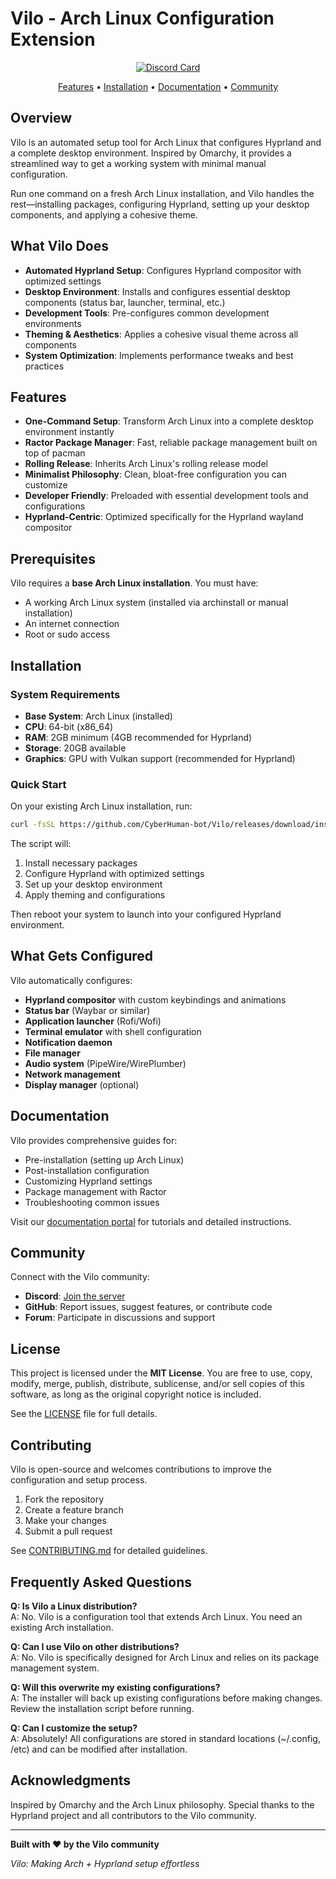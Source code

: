 # Vilo - Arch Linux Configuration Extension

<div align="center">

[![Discord Card](https://discord.com/api/guilds/1428713325692190844/widget.png?style=banner1)](https://discord.gg/6naeNfwEtY)

[Features](#features) • [Installation](#installation) • [Documentation](#documentation) • [Community](#community)

</div>

## Overview

Vilo is an automated setup tool for Arch Linux that configures Hyprland and a complete desktop environment. Inspired by Omarchy, it provides a streamlined way to get a working system with minimal manual configuration.

Run one command on a fresh Arch Linux installation, and Vilo handles the rest—installing packages, configuring Hyprland, setting up your desktop components, and applying a cohesive theme.

## What Vilo Does

* **Automated Hyprland Setup**: Configures Hyprland compositor with optimized settings
* **Desktop Environment**: Installs and configures essential desktop components (status bar, launcher, terminal, etc.)
* **Development Tools**: Pre-configures common development environments
* **Theming & Aesthetics**: Applies a cohesive visual theme across all components
* **System Optimization**: Implements performance tweaks and best practices

## Features

* **One-Command Setup**: Transform Arch Linux into a complete desktop environment instantly
* **Ractor Package Manager**: Fast, reliable package management built on top of pacman
* **Rolling Release**: Inherits Arch Linux's rolling release model
* **Minimalist Philosophy**: Clean, bloat-free configuration you can customize
* **Developer Friendly**: Preloaded with essential development tools and configurations
* **Hyprland-Centric**: Optimized specifically for the Hyprland wayland compositor

## Prerequisites

Vilo requires a **base Arch Linux installation**. You must have:

* A working Arch Linux system (installed via archinstall or manual installation)
* An internet connection
* Root or sudo access

## Installation

### System Requirements

* **Base System**: Arch Linux (installed)
* **CPU**: 64-bit (x86_64)
* **RAM**: 2GB minimum (4GB recommended for Hyprland)
* **Storage**: 20GB available
* **Graphics**: GPU with Vulkan support (recommended for Hyprland)

### Quick Start

On your existing Arch Linux installation, run:

```bash
curl -fsSL https://github.com/CyberHuman-bot/Vilo/releases/download/install/install | bash
```

The script will:
1. Install necessary packages
2. Configure Hyprland with optimized settings
3. Set up your desktop environment
4. Apply theming and configurations

Then reboot your system to launch into your configured Hyprland environment.

## What Gets Configured

Vilo automatically configures:

* **Hyprland compositor** with custom keybindings and animations
* **Status bar** (Waybar or similar)
* **Application launcher** (Rofi/Wofi)
* **Terminal emulator** with shell configuration
* **Notification daemon**
* **File manager**
* **Audio system** (PipeWire/WirePlumber)
* **Network management**
* **Display manager** (optional)

## Documentation

Vilo provides comprehensive guides for:

* Pre-installation (setting up Arch Linux)
* Post-installation configuration
* Customizing Hyprland settings
* Package management with Ractor
* Troubleshooting common issues

Visit our [documentation portal](#) for tutorials and detailed instructions.

## Community

Connect with the Vilo community:

* **Discord**: [Join the server](https://discord.gg/6naeNfwEtY)
* **GitHub**: Report issues, suggest features, or contribute code
* **Forum**: Participate in discussions and support

## License

This project is licensed under the **MIT License**. You are free to use, copy, modify, merge, publish, distribute, sublicense, and/or sell copies of this software, as long as the original copyright notice is included.

See the [LICENSE](LICENSE) file for full details.

## Contributing

Vilo is open-source and welcomes contributions to improve the configuration and setup process.

1. Fork the repository
2. Create a feature branch
3. Make your changes
4. Submit a pull request

See [CONTRIBUTING.md](CONTRIBUTING.md) for detailed guidelines.

## Frequently Asked Questions

**Q: Is Vilo a Linux distribution?**  
A: No. Vilo is a configuration tool that extends Arch Linux. You need an existing Arch installation.

**Q: Can I use Vilo on other distributions?**  
A: No. Vilo is specifically designed for Arch Linux and relies on its package management system.

**Q: Will this overwrite my existing configurations?**  
A: The installer will back up existing configurations before making changes. Review the installation script before running.

**Q: Can I customize the setup?**  
A: Absolutely! All configurations are stored in standard locations (~/.config, /etc) and can be modified after installation.

## Acknowledgments

Inspired by Omarchy and the Arch Linux philosophy. Special thanks to the Hyprland project and all contributors to the Vilo community.

---

**Built with ❤️ by the Vilo community**

*Vilo: Making Arch + Hyprland setup effortless*
